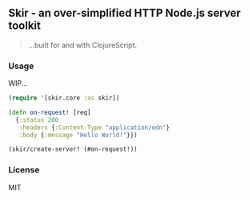 
Skir - an over-simplified HTTP Node.js server toolkit
----

> ...built for and with ClojureScript.

### Usage

WIP...

```clojure
(require '[skir.core :as skir])

(defn on-request! [req]
  {:status 200
   :headers {:Content-Type "application/edn"}
   :body {:message "Hello World!"}})

(skir/create-server! (#on-request!))
```

### License

MIT
